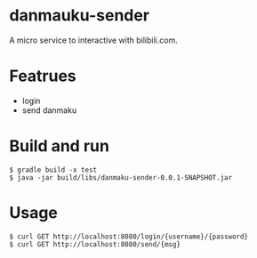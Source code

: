 # danmauku-sender
A micro service to interactive with bilibili.com.
# Featrues
* login
* send danmaku

# Build and run
```
$ gradle build -x test 
$ java -jar build/libs/danmaku-sender-0.0.1-SNAPSHOT.jar
```
# Usage
```
$ curl GET http://localhost:8080/login/{username}/{password}
$ curl GET http://localhost:8080/send/{msg}
```
